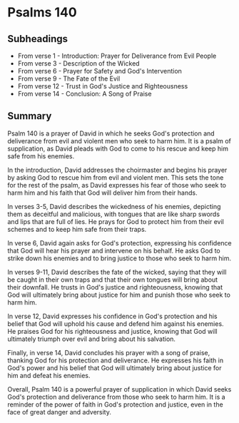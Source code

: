 # Psalms 140

## Subheadings

* From verse 1 - Introduction: Prayer for Deliverance from Evil People
* From verse 3 - Description of the Wicked
* From verse 6 - Prayer for Safety and God's Intervention
* From verse 9 - The Fate of the Evil
* From verse 12 - Trust in God's Justice and Righteousness
* From verse 14 - Conclusion: A Song of Praise

## Summary

Psalm 140 is a prayer of David in which he seeks God's protection and deliverance from evil and violent men who seek to harm him. It is a psalm of supplication, as David pleads with God to come to his rescue and keep him safe from his enemies.

In the introduction, David addresses the choirmaster and begins his prayer by asking God to rescue him from evil and violent men. This sets the tone for the rest of the psalm, as David expresses his fear of those who seek to harm him and his faith that God will deliver him from their hands.

In verses 3-5, David describes the wickedness of his enemies, depicting them as deceitful and malicious, with tongues that are like sharp swords and lips that are full of lies. He prays for God to protect him from their evil schemes and to keep him safe from their traps.

In verse 6, David again asks for God's protection, expressing his confidence that God will hear his prayer and intervene on his behalf. He asks God to strike down his enemies and to bring justice to those who seek to harm him.

In verses 9-11, David describes the fate of the wicked, saying that they will be caught in their own traps and that their own tongues will bring about their downfall. He trusts in God's justice and righteousness, knowing that God will ultimately bring about justice for him and punish those who seek to harm him.

In verse 12, David expresses his confidence in God's protection and his belief that God will uphold his cause and defend him against his enemies. He praises God for his righteousness and justice, knowing that God will ultimately triumph over evil and bring about his salvation.

Finally, in verse 14, David concludes his prayer with a song of praise, thanking God for his protection and deliverance. He expresses his faith in God's power and his belief that God will ultimately bring about justice for him and defeat his enemies.

Overall, Psalm 140 is a powerful prayer of supplication in which David seeks God's protection and deliverance from those who seek to harm him. It is a reminder of the power of faith in God's protection and justice, even in the face of great danger and adversity.
